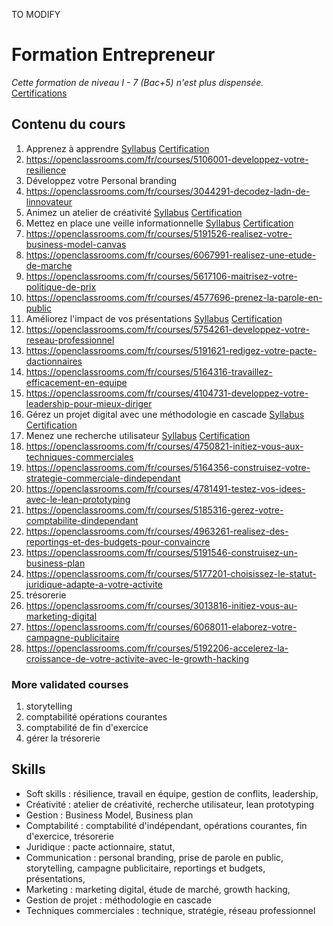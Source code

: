 TO MODIFY

# Formation Entrepreneur
*Cette formation de niveau I - 7 (Bac+5) n'est plus dispensée.*  
[Certifications](https://github.com/s-manguy/diploma/blob/main/ENTREPRENEUR/sandrine-manguy-certifications-Entrepreneur.png)

## Contenu du cours
1. Apprenez à apprendre [Syllabus](https://openclassrooms.com/fr/courses/4312781-apprenez-a-apprendre) [Certification]()  
1. https://openclassrooms.com/fr/courses/5106001-developpez-votre-resilience 
2. Développez votre Personal branding 
3. https://openclassrooms.com/fr/courses/3044291-decodez-ladn-de-linnovateur  
4. Animez un atelier de créativité [Syllabus](https://openclassrooms.com/fr/courses/4421146-animez-un-atelier-de-creativite) [Certification]()   
5. Mettez en place une veille informationnelle [Syllabus](https://openclassrooms.com/fr/courses/4805776-mettez-en-place-un-systeme-de-veille-informationnelle) [Certification]() 
6. https://openclassrooms.com/fr/courses/5191526-realisez-votre-business-model-canvas  
7. https://openclassrooms.com/fr/courses/6067991-realisez-une-etude-de-marche  
8. https://openclassrooms.com/fr/courses/5617106-maitrisez-votre-politique-de-prix  
9. https://openclassrooms.com/fr/courses/4577696-prenez-la-parole-en-public  
10. Améliorez l'impact de vos présentations [Syllabus](https://openclassrooms.com/fr/courses/3013891-ameliorez-limpact-de-vos-presentations) [Certification]()   
11. https://openclassrooms.com/fr/courses/5754261-developpez-votre-reseau-professionnel  
12. https://openclassrooms.com/fr/courses/5191621-redigez-votre-pacte-dactionnaires  
13. https://openclassrooms.com/fr/courses/5164316-travaillez-efficacement-en-equipe  
14. https://openclassrooms.com/fr/courses/4104731-developpez-votre-leadership-pour-mieux-diriger  
15. Gérez un projet digital avec une méthodologie en cascade [Syllabus](https://openclassrooms.com/fr/courses/4296701-gerez-un-projet-digital-avec-une-methodologie-en-cascade) [Certification]()  
16. Menez une recherche utilisateur [Syllabus](https://openclassrooms.com/fr/courses/5192236-menez-une-recherche-utilisateur) [Certification]()   
17. https://openclassrooms.com/fr/courses/4750821-initiez-vous-aux-techniques-commerciales  
18. https://openclassrooms.com/fr/courses/5164356-construisez-votre-strategie-commerciale-dindependant  
19. https://openclassrooms.com/fr/courses/4781491-testez-vos-idees-avec-le-lean-prototyping  
20. https://openclassrooms.com/fr/courses/5185316-gerez-votre-comptabilite-dindependant  
21. https://openclassrooms.com/fr/courses/4963261-realisez-des-reportings-et-des-budgets-pour-convaincre  
22. https://openclassrooms.com/fr/courses/5191546-construisez-un-business-plan  
23. https://openclassrooms.com/fr/courses/5177201-choisissez-le-statut-juridique-adapte-a-votre-activite  
24. trésorerie 
25. https://openclassrooms.com/fr/courses/3013816-initiez-vous-au-marketing-digital  
26. https://openclassrooms.com/fr/courses/6068011-elaborez-votre-campagne-publicitaire  
27. https://openclassrooms.com/fr/courses/5192206-accelerez-la-croissance-de-votre-activite-avec-le-growth-hacking  

### More validated courses
1. storytelling
2. comptabilité opérations courantes
3. comptabilité de fin d'exercice
4. gérer la trésorerie

## Skills
* Soft skills : résilience, travail en équipe, gestion de conflits, leadership,
* Créativité :  atelier de créativité, recherche utilisateur, lean prototyping
* Gestion : Business Model, Business plan
* Comptabilité : comptabilité d'indépendant, opérations courantes, fin d'exercice, trésorerie
* Juridique : pacte actionnaire, statut, 
* Communication : personal branding, prise de parole en public, storytelling, campagne publicitaire, reportings et budgets, présentations, 
* Marketing : marketing digital, étude de marché, growth hacking,  
* Gestion de projet : méthodologie en cascade
* Techniques commerciales : technique, stratégie, réseau professionnel
